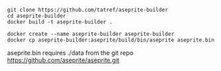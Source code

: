 ```
git clone https://github.com/tatref/aseprite-builder
cd aseprite-builder
docker build -t aseprite-builder .

docker create --name aseprite-builder aseprite-builder
docker cp aseprite-builder:aseprite/build/bin/aseprite aseprite.bin
```

aseprite.bin requires ./data from the git repo https://github.com/aseprite/aseprite.git
